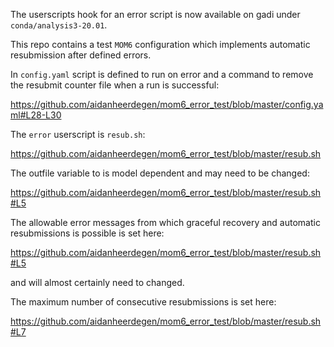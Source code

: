 The userscripts hook for an error script is now available on gadi under `conda/analysis3-20.01`.

This repo contains a test `MOM6` configuration which implements automatic resubmission after 
defined errors.

In `config.yaml` script is defined to run on error and a command to remove the resubmit 
counter file when a run is successful:

https://github.com/aidanheerdegen/mom6_error_test/blob/master/config.yaml#L28-L30

The `error` userscript is `resub.sh`:

https://github.com/aidanheerdegen/mom6_error_test/blob/master/resub.sh

The outfile variable to is model dependent and may need to be changed:

https://github.com/aidanheerdegen/mom6_error_test/blob/master/resub.sh#L5

The allowable error messages from which graceful recovery and automatic resubmissions
is possible is set here:

https://github.com/aidanheerdegen/mom6_error_test/blob/master/resub.sh#L5

and will almost certainly need to changed.

The maximum number of consecutive resubmissions is set here:

https://github.com/aidanheerdegen/mom6_error_test/blob/master/resub.sh#L7

